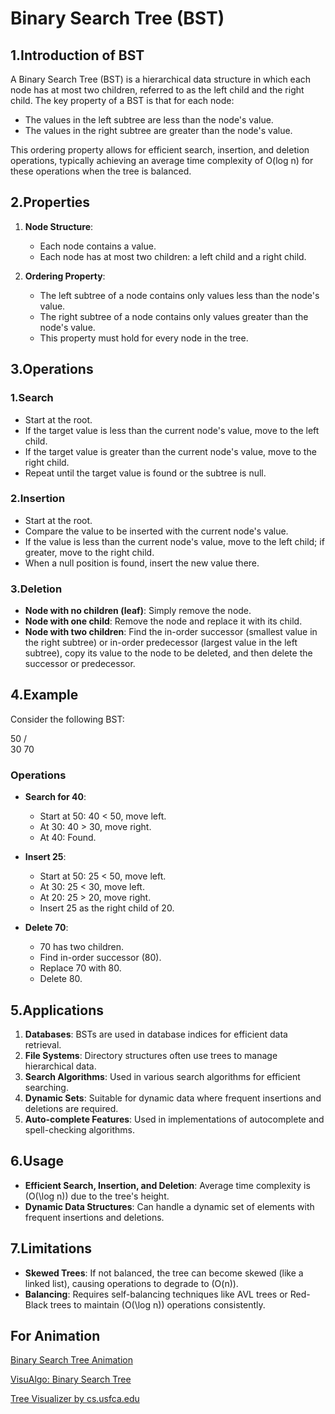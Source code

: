 # Binary Search Tree (BST)

## 1.Introduction of BST
A Binary Search Tree (BST) is a hierarchical data structure in which each node has at most two children, referred to as the left child and the right child. The key property of a BST is that for each node:
- The values in the left subtree are less than the node's value.
- The values in the right subtree are greater than the node's value.

This ordering property allows for efficient search, insertion, and deletion operations, typically achieving an average time complexity of O(log n) for these operations when the tree is balanced.

## 2.Properties 
1. **Node Structure**:
   - Each node contains a value.
   - Each node has at most two children: a left child and a right child.

2. **Ordering Property**:
   - The left subtree of a node contains only values less than the node's value.
   - The right subtree of a node contains only values greater than the node's value.
   - This property must hold for every node in the tree.

## 3.Operations

### 1.Search
- Start at the root.
- If the target value is less than the current node's value, move to the left child.
- If the target value is greater than the current node's value, move to the right child.
- Repeat until the target value is found or the subtree is null.

### 2.Insertion
- Start at the root.
- Compare the value to be inserted with the current node's value.
- If the value is less than the current node's value, move to the left child; if greater, move to the right child.
- When a null position is found, insert the new value there.

### 3.Deletion
- **Node with no children (leaf)**: Simply remove the node.
- **Node with one child**: Remove the node and replace it with its child.
- **Node with two children**: Find the in-order successor (smallest value in the right subtree) or in-order predecessor (largest value in the left subtree), copy its value to the node to be deleted, and then delete the successor or predecessor.


## 4.Example

Consider the following BST:

   50
  /  \
30    70


### Operations

- **Search for 40**:
  - Start at 50: 40 < 50, move left.
  - At 30: 40 > 30, move right.
  - At 40: Found.

- **Insert 25**:
  - Start at 50: 25 < 50, move left.
  - At 30: 25 < 30, move left.
  - At 20: 25 > 20, move right.
  - Insert 25 as the right child of 20.

- **Delete 70**:
  - 70 has two children.
  - Find in-order successor (80).
  - Replace 70 with 80.
  - Delete 80.

## 5.Applications

1. **Databases**: BSTs are used in database indices for efficient data retrieval.
2. **File Systems**: Directory structures often use trees to manage hierarchical data.
3. **Search Algorithms**: Used in various search algorithms for efficient searching.
4. **Dynamic Sets**: Suitable for dynamic data where frequent insertions and deletions are required.
5. **Auto-complete Features**: Used in implementations of autocomplete and spell-checking algorithms.

## 6.Usage

- **Efficient Search, Insertion, and Deletion**: Average time complexity is \(O(\log n)\) due to the tree's height.
- **Dynamic Data Structures**: Can handle a dynamic set of elements with frequent insertions and deletions.

## 7.Limitations

- **Skewed Trees**: If not balanced, the tree can become skewed (like a linked list), causing operations to degrade to \(O(n)\).
- **Balancing**: Requires self-balancing techniques like AVL trees or Red-Black trees to maintain \(O(\log n)\) operations consistently.


## For Animation
[Binary Search Tree Animation](https://yongdanielliang.github.io/animation/web/BST.html)

[VisuAlgo: Binary Search Tree](https://visualgo.net/en/bst)

[Tree Visualizer by cs.usfca.edu](https://www.cs.usfca.edu/~galles/visualization/BST.html)